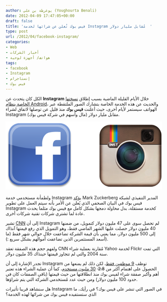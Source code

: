 ```yaml
---
author: يوغرطة بن علي (Youghourta Benali)
date: 2012-04-09 17:47:05+00:00
draft: false
title: 'فيس بوك تُعلن عن شرائها لخدمة Instagram مُقابل مليار دولار  '
type: post
url: /2012/04/facebook-instagram/
categories:
- Web
- أخبار الشركات
- هواتف/ أجهزة لوحية
tags:
- facebook
- Instagram
- إنستاجرام
- فيس بوك
---
```


الكل كان يتحدث عن **Instagram** خلال الأيام القليلة الماضية بسبب إطلاق [نسختها الخاصة بنظام Android](https://play.google.com/store/apps/details?id=com.instagram.android)، والحديث عن هذه الخدمة الخاصة بتشارك الصور الملتقطة عبر الهواتف سيستمر لأيام أخرى، حيث أعلنت **فيس بوك** منذ قليل عن توصلها لاتفاق لشراء Instagram مقابل مليار دولار (مال وأسهم في شركة فيس بوك).




[![فيس بوك تُعلن عن شرائها لخدمة Instagram مُقابل مليار دولار](Facebook-instagram.png)
](Facebook-instagram.png)




ولطمأنة مستخدمي خدمة Instagram [يؤكد](http://newsroom.fb.com/Announcements/Facebook-to-Acquire-Instagram-141.aspx) Mark Zuckerberg المدير التنفيذي لشبكة فيس بوك في البيان الصحفي الذي يُعلن عن الأمر بأنه سيتم العمل على تطوير Instagram كخدمة مستقلة، بدل محاولة دمجها بشكل كامل مع فيس بوك مثلما يحدث عادة لما تشتري شركات تقنية شركات أخرى.




تشير [CNN](http://finance.fortune.cnn.com/2012/04/09/breaking-facebook-buying-instagram-for-1-billion/?section=magazines_fortune) إلى أن Instagram لم تحصل سوى على 47 مليون دولار كتمويل، من ضمنها 40 مليون دولار حصلت عليها الشهر الماضي فقط، وهو التمويل الذي رفع قيمتها آنذاك إلى 500 مليون دولار، مما يعني بأن قيمة الشركة تضاعفت خلال حوالي شهر فقط (ما أسعد المستثمرين الذين تضاعفت أموالهم بشكل سريع :)).




ولفهم حجم هذه الصفقة تعقد CNN مُقارنة بعملية شراء Yahoo لخدمة Flickr التي تمت سنة 2004 والتي لم تتجاوز قيمتها حينذاك 35 مليون دولار.




تجدر الإشارة إلى أن Instagram توظف [9 موظفين فقط](http://articles.businessinsider.com/2012-03-05/tech/31123091_1_employee-instagram-workforce)، لكن ذلك لم يمنعها من الحصول على اهتمام أكثر من <del>2.8 </del> [30 مليون مستخدم](http://dealbook.nytimes.com/2012/04/09/facebook-buys-instagram-for-1-billion/)، كما أن عملية الشراء هذه تعتبر أهم وأكبر صفقة شراء لفيس بوك منذ انطلاقتها من حيث قيمتها (باقي الصفقات كان في حدود 100 مليون دولار) ومن حيث عدد مُستخدمي الشركة التي يتم شراؤها.




هل سنشاهد قريبا تأثيرات Instagram في الصور التي تنشر على فيس بوك؟ في رأيك، ما الذي ستستفيده فيس بوك من شرائها لهذه الخدمة؟
